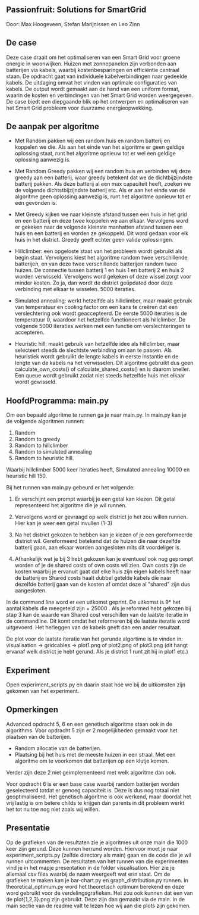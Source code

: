 ## Passionfruit: Solutions for SmartGrid
Door: Max Hoogeveen, Stefan Marijnissen en Leo Zinn

## De case
Deze case draait om het optimaliseren van een Smart Grid voor groene energie in woonwijken. Huizen met zonnepanelen zijn verbonden aan batterijen via kabels, waarbij kostenbesparingen en efficiëntie centraal staan. De opdracht gaat van individuele kabelverbindingen naar gedeelde kabels. De uitdaging omvat het vinden van optimale configuraties van kabels. De output wordt gemaakt aan de hand van een uniform format, waarin de kosten en verbindingen van het Smart Grid worden weergegeven. De case biedt een diepgaande blik op het ontwerpen en optimaliseren van het Smart Grid probleem voor duurzame energieopwekking.

## De aanpak per algoritme
- Met Random pakken wij een random huis en random batterij en koppelen we die. Als aan het einde van het algoritme er geen geldige oplossing staat, runt het algoritme opnieuw tot er wel een geldige oplossing aanwezig is.

- Met Random Greedy pakken wij een random huis en verbinden wij deze greedy aan een batterij, waar greedy betekent dat we de dichtbijzijndste batterij pakken. Als deze batterij al een max capaciteit heeft, zoeken we de volgende dichtstbijzijndste batterij etc. Als er aan het einde van de algoritme geen oplossing aanwezig is, runt het algoritme opnieuw tot er een gevonden is.

- Met Greedy kijken we naar kleinste afstand tussen een huis in het grid en een batterij en deze twee koppelen we aan elkaar. Vervolgens word er gekeken naar de volgende kleinste manhatten afstand tussen een huis en een batterij en worden ze gekoppeld. Dit word gedaan voor elk huis in het district. Greedy geeft echter geen valide oplossingen.


- Hillclimber: een opgeloste staat van het probleem wordt gebruikt als begin staat. Vervolgens kiest het algoritme random twee verschillende batterijen, en van deze twee verschillende batterijen random twee huizen. De connectie tussen batterij 1 en huis 1 en batterij 2 en huis 2 worden verwisseld. Vervolgens word gekeken of deze wissel zorgt voor minder kosten. Zo ja, dan wordt de district geüpdated door deze verbinding met elkaar te wisselen. 5000 iteraties.

- Simulated annealing: werkt hetzelfde als hillclimber, maar maakt gebruik van temperatuur en cooling factor om een kans te creëren dat een verslechtering ook wordt geaccepteerd. De eerste 5000 iteraties is de temperatuur 0, waardoor het hetzelfde functioneert als hillclimber. De volgende 5000 iteraties werken met een functie om verslechteringen te accepteren.

- Heuristic hill: maakt gebruik van hetzelfde idee als hillclimber, maar selecteert steeds de slechtste verbinding om aan te passen. Als heuristiek wordt gebruikt de lengte kabels in eerste instantie en de lengte van de kabels na het verwisselen. Dit algoritme gebruikt dus geen calculate_own_costs() of calculate_shared_costs() en is daarom sneller. Een queue wordt gebruikt zodat niet steeds hetzelfde huis met elkaar wordt gewisseld.

## HoofdProgramma: main.py
Om een bepaald algoritme te runnen ga je naar main.py. In main.py kan je de volgende algoritmen runnen: 

1. Random 
2. Random to greedy
3. Random to hillclimber
4. Random to simulated annealing
5. Random to heuristic hill.
   
Waarbij hillclimber 5000 keer iteraties heeft, Simulated annealing 10000 en heuristic hill 150.

Bij het runnen van main.py gebeurd er het volgende:

1. Er verschijnt een prompt waarbij je een getal kan kiezen. Dit getal representeerd het algoritme die je wil runnen.

2. Vervolgens word er gevraagd op welk district je het zou willen runnen. Hier kan je weer een getal invullen (1-3)

3. Na het district gekozen te hebben kan je kiezen of je een gereformeerde district wil. Gereformeerd betekend dat de huizen die naar dezelfde batterij gaan, aan elkaar worden aangesloten mits dit voordeliger is.

4. Afhankelijk wat je bij 3 hebt gekozen kan je eventueel ook nog geprompt worden of je de shared costs of own costs wil zien. Own costs zijn de kosten waarbij je ervanuit gaat dat elke huis zijn eigen kabels heeft naar de batterij en Shared costs haalt dubbel getelde kabels die naar dezelfde batterij gaan van de kosten af omdat deze al "shared" zijn dus aangesloten.

In de command line word er een uitkomst geprint. De uitkomst is 9* het aantal kabels die meegeteld zijn + 25000 . Als je reformed hebt gekozen bij stap 3 kan de waarde van Shared cost verschillen van de laatste iteratie in de commandline. Dit komt omdat het reformeren bij de laatste iteratie word uitgevoerd. Het herleggen van de kabels geeft dan een ander resultaat.

De plot voor de laatste iteratie van het gerunde algortime is te vinden in: <br> 
visualisation -> gridcables -> plot1.png of plot2.png of plot3.png (dit hangt ervanaf welk district je hebt gerund. Als je district 1 runt zit hij in plot1 etc.)

## Experiment
Open experiment_scripts.py en daarin staat hoe we bij de uitkomsten zijn gekomen van het experiment.

## Opmerkingen
Advanced opdracht 5, 6 en een genetisch algoritme staan ook in de algorithms. Voor opdracht 5 zijn er 2 mogelijkheden gemaakt voor het plaatsen van de batterijen. 
- Random allocatie van de batterijen. 
- Plaatsing bij het huis met de meeste huizen in een straal. Met een algoritme om te voorkomen dat batterijen op een klutje komen.

Verder zijn deze 2 niet geimplementeerd met welk algoritme dan ook.

Voor opdracht 6 is er een base case waarbij random batterijen worden geselecteerd totdat er genoeg capaciteit is. Deze is dus nog totaal niet geoptimaliseerd. Het genetisch algoritme is ook werkend, maar doordat het vrij lastig is om betere childs te krijgen dan parents in dit probleem werkt het tot nu toe nog niet zoals wij willen.

## Presentatie
Op de grafieken van de resultaten zie je algoritmes uit onze main die 1000 keer zijn gerund. Deze kunnen herrund worden. Hiervoor moet je naar experiment_scripts.py (zelfde directory als main) gaan en de code die je wil runnen uitcommenten. De resultaten van het runnen van die experimenten vind je in het mapje presentation in de folder visualisation. Hier zie je allemaal csv files waarbij de naam weergeeft wat erin staat. Om de grafieken te maken kan je bar-chart.py en graph_distribution.py runnen. In theoretical_optimum.py word het theoretisch optimum berekend en deze word gebruikt voor de verdelingsgrafieken. Het zou ook kunnen dat een van de plot{1,2,3}.png zijn gebruikt. Deze zijn dan gemaakt via de main. In de main sectie van de readme valt te lezen hoe wij aan die plots zijn gekomen.